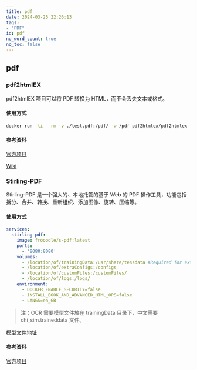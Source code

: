 ```yaml
---
title: pdf
date: 2024-03-25 22:26:13
tags:
- "PDF"
id: pdf
no_word_count: true
no_toc: false
---
```


## pdf

### pdf2htmlEX

pdf2htmlEX 项目可以将 PDF 转换为 HTML，而不会丢失文本或格式。

#### 使用方式

```bash
docker run -ti --rm -v ./test.pdf:/pdf/ -w /pdf pdf2htmlex/pdf2htmlex --zoom 1.3 test.pdf
```

#### 参考资料

[官方项目](https://github.com/pdf2htmlEX/pdf2htmlEX)

[Wiki](https://github.com/pdf2htmlEX/pdf2htmlEX/wiki/Download-Docker-Image)

### Stirling-PDF

Stirling-PDF 是一个强大的、本地托管的基于 Web 的 PDF 操作工具，功能包括拆分、合并、转换、重新组织、添加图像、旋转、压缩等。

#### 使用方式

```yaml
services:
  stirling-pdf:
    image: frooodle/s-pdf:latest
    ports:
      - '8080:8080'
    volumes:
      - /location/of/trainingData:/usr/share/tessdata #Required for extra OCR languages
      - /location/of/extraConfigs:/configs
      - /location/of/customFiles:/customFiles/
      - /location/of/logs:/logs/
    environment:
      - DOCKER_ENABLE_SECURITY=false
      - INSTALL_BOOK_AND_ADVANCED_HTML_OPS=false
      - LANGS=en_GB
```

> 注：OCR 需要模型文件放在 trainingData 目录下，中文需要 chi_sim.traineddata 文件。

[模型文件地址](https://github.com/tesseract-ocr/tessdata)

#### 参考资料

[官方项目](https://github.com/Stirling-Tools/Stirling-PDF)
